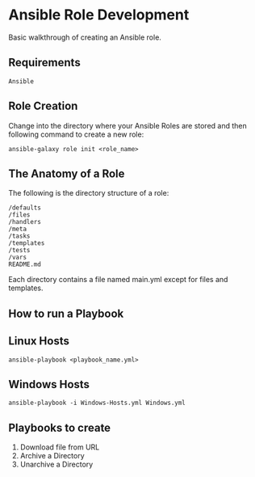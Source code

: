 Ansible Role Development
=========

Basic walkthrough of creating an Ansible role.

Requirements
------------

```Ansible```

Role Creation
--------------

Change into the directory where your Ansible Roles are stored and then following command to create a new role:

```ansible-galaxy role init <role_name>```

The Anatomy of a Role
------------

The following is the directory structure of a role:

    /defaults
    /files
    /handlers
    /meta
    /tasks
    /templates
    /tests
    /vars
    README.md

Each directory contains a file named main.yml except for files and templates.

How to run a Playbook
---------------------

## Linux Hosts
```ansible-playbook <playbook_name.yml>```

## Windows Hosts
```ansible-playbook -i Windows-Hosts.yml Windows.yml```

Playbooks to create
---------------------

1. Download file from URL
2. Archive a Directory
3. Unarchive a Directory
